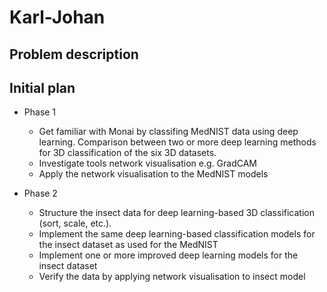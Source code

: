 # Karl-Johan

## Problem description

## Initial plan
- Phase 1
  - Get familiar with Monai by classifing MedNIST data using deep learning. Comparison between two or more deep learning methods for 3D classification of the six 3D datasets. 
  - Investigate tools network visualisation e.g. GradCAM
  - Apply the network visualisation to the MedNIST models
  
- Phase 2
  - Structure the insect data for deep learning-based 3D classification (sort, scale, etc.).
  - Implement the same deep learning-based classification models for the insect dataset as used for the MedNIST
  - Implement one or more improved deep learning models for the insect dataset
  - Verify the data by applying network visualisation to insect model
